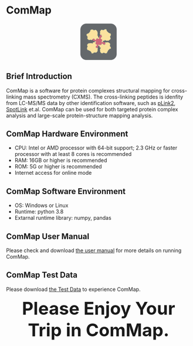 # ComMap
<div align="center">
<img src="https://github.com/DICP1810/ComMap/blob/main/ComMap_Icon.png" width="100" />
</div>

## Brief Introduction
ComMap is a software for protein complexes structural mapping for cross-linking mass spectrometry (CXMS). 
The cross-linking peptides is idenfity from LC-MS/MS data by other identification software, such as [pLink2](http://pfind.org/software/pLink/index.html), [
SpotLink](https://github.com/DICP1810/SpotLink) et.al.
ComMap can be used for both targeted protein complex analysis and large-scale protein-structure mapping analysis.

## ComMap Hardware Environment
- CPU: Intel or AMD processor with 64-bit support; 2.3 GHz or faster processor with at least 8 cores is recommended
- RAM: 16GB or higher is recommended
- ROM: 5G or higher is recommended
- Internet access for online mode

## ComMap Software Environment
- OS: Windows or Linux
- Runtime: python 3.8
- Extarnal runtime library: numpy, pandas

## ComMap User Manual
Please check and download [the user manual](https://github.com/DICP1810/ComMap/blob/main/Manual%20for%20ComMap.pdf) for more details on running ComMap.

## ComMap Test Data
Please download [the Test Data](https://github.com/DICP1810/ComMap/blob/main/TestData.7z) to experience ComMap.

<div align="center">
<center><b><font size="7">Please Enjoy Your Trip in ComMap.</font></b></center>
</div>
